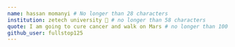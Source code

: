 ```yaml
---
name: hassan momanyi # No longer than 28 characters
institution: zetech university 🚩 # no longer than 58 characters
quote: I am going to cure cancer and walk on Mars # no longer than 100 characters, avoid using quotes(") to guarantee the format remains the same.
github_user: fullstop125
---
```

